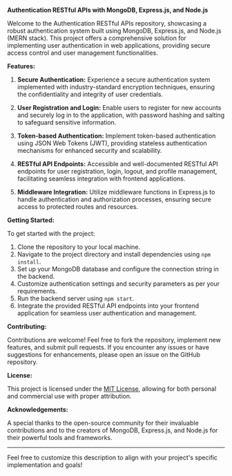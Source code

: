 **Authentication RESTful APIs with MongoDB, Express.js, and Node.js**

Welcome to the Authentication RESTful APIs repository, showcasing a robust authentication system built using MongoDB, Express.js, and Node.js (MERN stack). This project offers a comprehensive solution for implementing user authentication in web applications, providing secure access control and user management functionalities.

**Features:**

1. **Secure Authentication:** Experience a secure authentication system implemented with industry-standard encryption techniques, ensuring the confidentiality and integrity of user credentials.

2. **User Registration and Login:** Enable users to register for new accounts and securely log in to the application, with password hashing and salting to safeguard sensitive information.

3. **Token-based Authentication:** Implement token-based authentication using JSON Web Tokens (JWT), providing stateless authentication mechanisms for enhanced security and scalability.

4. **RESTful API Endpoints:** Accessible and well-documented RESTful API endpoints for user registration, login, logout, and profile management, facilitating seamless integration with frontend applications.

5. **Middleware Integration:** Utilize middleware functions in Express.js to handle authentication and authorization processes, ensuring secure access to protected routes and resources.

**Getting Started:**

To get started with the project:

1. Clone the repository to your local machine.
2. Navigate to the project directory and install dependencies using `npm install`.
3. Set up your MongoDB database and configure the connection string in the backend.
4. Customize authentication settings and security parameters as per your requirements.
5. Run the backend server using `npm start`.
6. Integrate the provided RESTful API endpoints into your frontend application for seamless user authentication and management.

**Contributing:**

Contributions are welcome! Feel free to fork the repository, implement new features, and submit pull requests. If you encounter any issues or have suggestions for enhancements, please open an issue on the GitHub repository.

**License:**

This project is licensed under the [MIT License](link-to-license-file), allowing for both personal and commercial use with proper attribution.

**Acknowledgements:**

A special thanks to the open-source community for their invaluable contributions and to the creators of MongoDB, Express.js, and Node.js for their powerful tools and frameworks.

---

Feel free to customize this description to align with your project's specific implementation and goals!
